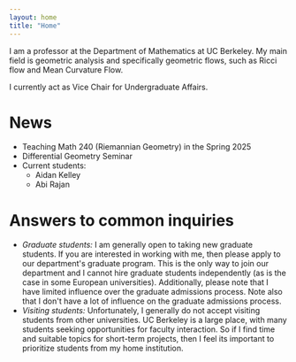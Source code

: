 ```yaml
---
layout: home
title: "Home"
---
```


I am a professor at the Department of Mathematics at UC Berkeley.
My main field is geometric analysis and specifically geometric flows, such as Ricci flow and Mean Curvature Flow.

I currently act as Vice Chair for Undergraduate Affairs.

# News
* Teaching Math 240 (Riemannian Geometry) in the Spring 2025
* Differential Geometry Seminar
* Current students:
  * Aidan Kelley
  * Abi Rajan
 
# Answers to common inquiries
 * _Graduate students:_ I am generally open to taking new graduate students. If you are interested in working with me, then please apply to our department's graduate program. This is the only way to join our department and I cannot hire graduate students independently (as is the case in some European universities). Additionally, please note that I have limited influence over the graduate admissions process. Note also that I don't have a lot of influence on the graduate admissions process.
 * _Visiting students:_ Unfortunately, I generally do not accept visiting students from other universities. UC Berkeley is a large place, with many students seeking opportunities for faculty interaction. So if I find time and suitable topics for short-term projects, then I feel its important to prioritize students from my home institution.
